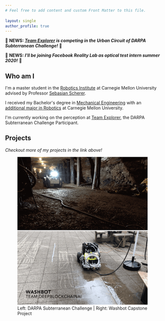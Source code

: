 ```yaml
---
# Feel free to add content and custom Front Matter to this file.

layout: single
author_profile: true
---
```

:star2: **NEWS: _[Team Explorer](https://www.subt-explorer.com/) is competing 
in the Urban Circuit of DARPA Subterranean Challenge!_** :star2:

:star2: **NEWS: _I'll be joining Facebook Reality Lab as optical test intern 
summer 2020!_** :star2:

## Who am I
I'm a master student in the [Robotics Institute](https://www.ri.cmu.edu/) 
at Carnegie Mellon University advised by Professor 
[Sebasian Scherer](https://www.ri.cmu.edu/ri-faculty/sebastian-scherer/). 

I received my Bachelor's degree in 
[Mechanical Engineering](https://www.meche.engineering.cmu.edu/) with an 
[additional major in Robotics](https://www.ri.cmu.edu/education/academic-programs/undergraduate-options/) 
at Carnegie Mellon University.

I'm currently working on the perception at 
[Team Explorer](https://www.subt-explorer.com/), 
the DARPA Subterranean Challenge Participant. 

## Projects
_Checkout more of my projects in the link above!_
<figure class="half">
	<img src="/assets/images/index_images/subT.gif">
	<img src="/assets/images/index_images/washbot_demo.gif">
	<figcaption>Left: DARPA Subterranean Challenge | Right: Washbot Capstone 
                Project</figcaption>
</figure>
